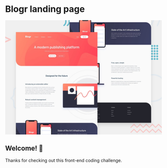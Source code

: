 # Blogr landing page

![Design preview for the Blogr landing page coding challenge](./images/desktop-preview.jpg)

## Welcome! 👋

Thanks for checking out this front-end coding challenge.

